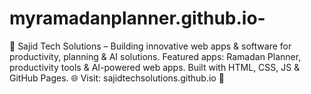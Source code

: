 # myramadanplanner.github.io-
🚀 Sajid Tech Solutions – Building innovative web apps &amp; software for productivity, planning &amp; AI solutions. Featured apps: Ramadan Planner, productivity tools &amp; AI-powered web apps. Built with HTML, CSS, JS &amp; GitHub Pages. 🌐 Visit: sajidtechsolutions.github.io 🚀
